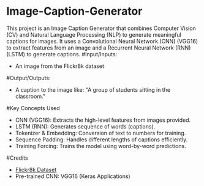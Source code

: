 # Image-Caption-Generator
This project is an Image Caption Generator that combines Computer Vision (CV) and Natural Language Processing (NLP) to generate meaningful captions for images.  It uses a Convolutional Neural Network (CNN) (VGG16) to extract features from an image and a Recurrent Neural Network (RNN)(LSTM) to generate captions. 
#Input/Inputs:
- An image from the Flickr8k dataset

#Output/Outputs:
- A caption to the image like: "A group of students sitting in the classroom."

#Key Concepts Used
- CNN (VGG16): Extracts  the high-level features from images provided.
- LSTM (RNN): Generates sequence of words (captions).
- Tokenizer & Embedding: Conversion of text to numbers for training.
- Sequence Padding: Handles different lengths of captions efficiently.
- Training Forcing: Trains the model using word-by-word predictions.

#Credits
- [Flickr8k Dataset](https://www.kaggle.com/datasets/adityajn105/flickr8k)
- Pre-trained CNN: VGG16 (Keras Applications)
